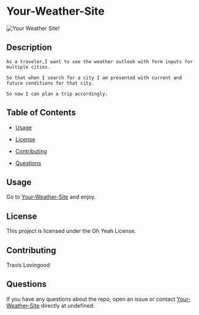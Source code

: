 # Your-Weather-Site

![Your Weather Site!](./pics/     )


## Description
```
As a traveler,I want to see the weather outlook with form inputs for multiple cities.
 
So that when I search for a city I am presented with current and future conditions for that city. 

So now I can plan a trip accordingly.
```

## Table of Contents 

* [Usage](#usage)

* [License](#license)

* [Contributing](#contributing)

* [Questions](#questions)


## Usage

Go to [Your-Weather-Site](https://travislovingood.github.io/Your-Weather-Site/) and enjoy.


## License

This project is licensed under the Oh Yeah License.
  
## Contributing

Travis Lovingood

## Questions

If you have any questions about the repo, open an issue or contact [Your-Weather-Site](https://github.com/TravisLovingood/Your-Weather-Site) directly at undefined.

